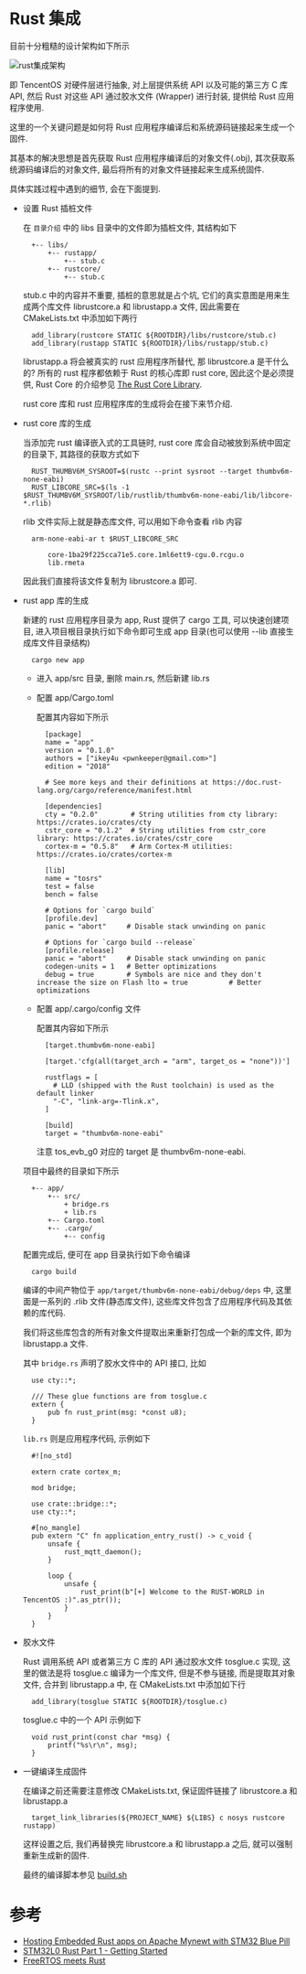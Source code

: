 # Rust 集成

目前十分粗糙的设计架构如下所示

![rust集成架构](./imgs/tos.svg "rust集成架构")

即 TencentOS 对硬件层进行抽象, 对上层提供系统 API 以及可能的第三方 C 库 API,
然后 Rust 对这些 API 通过胶水文件 (Wrapper) 进行封装, 提供给 Rust 应用程序使用.

这里的一个关键问题是如何将 Rust 应用程序编译后和系统源码链接起来生成一个固件.

其基本的解决思想是首先获取 Rust 应用程序编译后的对象文件(.obj), 其次获取系统源码编译后的对象文件,
最后将所有的对象文件链接起来生成系统固件.

具体实践过程中遇到的细节, 会在下面提到.

- 设置 Rust 插桩文件

    在 `目录介绍` 中的 libs 目录中的文件即为插桩文件, 其结构如下

        +-- libs/
            +-- rustapp/
                +-- stub.c
            +-- rustcore/
                +-- stub.c

    stub.c 中的内容并不重要, 插桩的意思就是占个坑, 它们的真实意图是用来生成两个库文件
    librustcore.a 和 librustapp.a 文件, 因此需要在 CMakeLists.txt 中添加如下两行

        add_library(rustcore STATIC ${ROOTDIR}/libs/rustcore/stub.c)
        add_library(rustapp STATIC ${ROOTDIR}/libs/rustapp/stub.c)

    librustapp.a 将会被真实的 rust 应用程序所替代, 那 librustcore.a 是干什么的?
    所有的 rust 程序都依赖于 Rust 的核心库即 rust core, 因此这个是必须提供,
    Rust Core 的介绍参见 [The Rust Core Library](https://doc.rust-lang.org/core/).

    rust core 库和 rust 应用程序库的生成将会在接下来节介绍.

- rust core 库的生成

    当添加完 rust 编译嵌入式的工具链时, rust core 库会自动被放到系统中固定的目录下,
    其路径的获取方式如下

        RUST_THUMBV6M_SYSROOT=$(rustc --print sysroot --target thumbv6m-none-eabi)
        RUST_LIBCORE_SRC=$(ls -1 $RUST_THUMBV6M_SYSROOT/lib/rustlib/thumbv6m-none-eabi/lib/libcore-*.rlib)

    rlib 文件实际上就是静态库文件, 可以用如下命令查看 rlib 内容

        arm-none-eabi-ar t $RUST_LIBCORE_SRC

            core-1ba29f225cca71e5.core.1ml6ett9-cgu.0.rcgu.o
            lib.rmeta

    因此我们直接将该文件复制为 librustcore.a 即可.

- rust app 库的生成

    新建的 rust 应用程序目录为 app, Rust 提供了 cargo 工具, 可以快速创建项目,
    进入项目根目录执行如下命令即可生成 app 目录(也可以使用 --lib 直接生成库文件目录结构)

        cargo new app

    - 进入 app/src 目录, 删除 main.rs, 然后新建 lib.rs
    - 配置 app/Cargo.toml

        配置其内容如下所示

            [package]
            name = "app"
            version = "0.1.0"
            authors = ["ikey4u <pwnkeeper@gmail.com>"]
            edition = "2018"
            
            # See more keys and their definitions at https://doc.rust-lang.org/cargo/reference/manifest.html
            
            [dependencies]
            cty = "0.2.0"        # String utilities from cty library: https://crates.io/crates/cty
            cstr_core = "0.1.2"  # String utilities from cstr_core library: https://crates.io/crates/cstr_core
            cortex-m = "0.5.8"   # Arm Cortex-M utilities: https://crates.io/crates/cortex-m
            
            [lib]
            name = "tosrs"
            test = false
            bench = false
            
            # Options for `cargo build`
            [profile.dev]
            panic = "abort"     # Disable stack unwinding on panic
            
            # Options for `cargo build --release`
            [profile.release]
            panic = "abort"     # Disable stack unwinding on panic
            codegen-units = 1   # Better optimizations
            debug = true        # Symbols are nice and they don't increase the size on Flash lto = true          # Better optimizations

    - 配置 app/.cargo/config 文件

        配置其内容如下所示

            [target.thumbv6m-none-eabi]
            
            [target.'cfg(all(target_arch = "arm", target_os = "none"))']
            
            rustflags = [
              # LLD (shipped with the Rust toolchain) is used as the default linker
              "-C", "link-arg=-Tlink.x",
            ]
            
            [build]
            target = "thumbv6m-none-eabi"

        注意 tos_evb_g0 对应的 target 是 thumbv6m-none-eabi.

    项目中最终的目录如下所示

        +-- app/
            +-- src/
                + bridge.rs
                + lib.rs
            +-- Cargo.toml
            +-- .cargo/
                +-- config
    
    配置完成后, 便可在 app 目录执行如下命令编译

        cargo build

    编译的中间产物位于 `app/target/thumbv6m-none-eabi/debug/deps` 中,
    这里面是一系列的 .rlib 文件(静态库文件), 这些库文件包含了应用程序代码及其依赖的库代码.

    我们将这些库包含的所有对象文件提取出来重新打包成一个新的库文件, 即为 librustapp.a 文件.

    其中 `bridge.rs` 声明了胶水文件中的 API 接口, 比如

        use cty::*;

        /// These glue functions are from tosglue.c
        extern {
            pub fn rust_print(msg: *const u8);
        }

    `lib.rs` 则是应用程序代码, 示例如下

        #![no_std]

        extern crate cortex_m;

        mod bridge;

        use crate::bridge::*;
        use cty::*;

        #[no_mangle]
        pub extern "C" fn application_entry_rust() -> c_void {
            unsafe {
                rust_mqtt_daemon();
            }

            loop {
                unsafe {
                    rust_print(b"[+] Welcome to the RUST-WORLD in TencentOS :)".as_ptr());
                }
            }
        }

- 胶水文件

    Rust 调用系统 API 或者第三方 C 库的 API 通过胶水文件 tosglue.c 实现,
    这里的做法是将 tosglue.c 编译为一个库文件, 但是不参与链接, 而是提取其对象文件,
    合并到 librustapp.a 中, 在 CMakeLists.txt 中添加如下行

        add_library(tosglue STATIC ${ROOTDIR}/tosglue.c)

    tosglue.c 中的一个 API 示例如下

        void rust_print(const char *msg) {
            printf("%s\r\n", msg);
        }

- 一键编译生成固件

    在编译之前还需要注意修改 CMakeLists.txt, 保证固件链接了 librustcore.a 和 librustapp.a

        target_link_libraries(${PROJECT_NAME} ${LIBS} c nosys rustcore rustapp)

    这样设置之后, 我们再替换完 librustcore.a 和 librustapp.a 之后,
    就可以强制重新生成新的固件.

    最终的编译脚本参见 [build.sh](../build.sh)

# 参考

- [Hosting Embedded Rust apps on Apache Mynewt with STM32 Blue Pill](https://lupyuen.github.io/articles/hosting-embedded-rust-apps-on-apache-mynewt-with-stm32-blue-pill)
- [STM32L0 Rust Part 1 - Getting Started](https://craigjb.com/2019/12/31/stm32l0-rust/)
- [FreeRTOS meets Rust](http://www.hashmismatch.net/freertos-meets-rust/)

